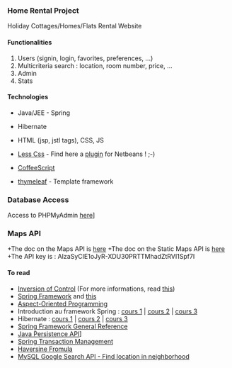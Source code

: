 ### Home Rental Project ###

Holiday Cottages/Homes/Flats Rental Website

#### Functionalities ####

1. Users (signin, login, favorites, preferences, ...)
2. Multicriteria search : location, room number, price, ...
3. Admin
4. Stats

#### Technologies ####

+ Java/JEE - Spring
+ Hibernate
+ HTML (jsp, jstl tags), CSS, JS

+ [Less Css][13] - Find here a [plugin][21] for Netbeans ! ;-)
+ [CoffeeScript][14]
+ [thymeleaf][15] - Template framework

### Database Access ###

Access to PHPMyAdmin [here][20]]

### Maps API ###

+The doc on the Maps API is [here][16]
+The doc on the Static Maps API is [here][17]
+The API key is : AIzaSyCIE1oJyR-XDU30PRTTMhadZtRVI1Spf7I

#### To read ####

+ [Inversion of Control][1] (For more informations, read [this][4])
+ [Spring Framework][2] and [this][6]
+ [Aspect-Oriented Programming][3]
+ Introduction au framework Spring : [cours 1][5] | [cours 2][7] | [cours 3][8]
+ Hibernate : [cours 1][9] | [cours 2][11] | [cours 3][12]
+ [Spring Framework General Reference][10]
+ [Java Persistence API][18]]
+ [Spring Transaction Management][19]
+ [Haversine Fromula](http://en.wikipedia.org/wiki/Haversine_formula)
+ [MySQL Google Search API - Find location in neighborhood](https://developers.google.com/maps/articles/phpsqlsearch_v3)

[1]: http://fr.wikipedia.org/wiki/Spring_framework
[2]: http://fr.wikipedia.org/wiki/Spring_framework
[3]: http://fr.wikipedia.org/wiki/Programmation_orient%C3%A9e_aspect
[4]: http://www.martinfowler.com/articles/injection.html
[5]: http://ego.developpez.com/spring/
[6]: http://w3blog.fr/2009/10/09/framework-spring/
[7]: http://yannart.developpez.com/java/spring/tutoriel/
[8]: http://w3blog.fr/2010/10/18/realisation-projet-spring/
[9]: http://w3blog.fr/2008/08/21/framework-hibernate/
[10]: http://www.tutorialspoint.com/spring/spring_overview.htm
[11]: http://www.dzone.com/tutorials/java/spring/spring-hibernate-integration-1.html
[12]: http://www.mkyong.com/spring/maven-spring-hibernate-mysql-example/
[13]: https://github.com/marceloverdijk/lesscss-maven-plugin
[14]: https://github.com/iron9light/coffeescript-maven-plugin
[15]: http://www.thymeleaf.org/documentation.html
[16]: https://developers.google.com/maps/documentation/javascript/?hl=fr
[17]: https://developers.google.com/maps/documentation/staticmaps/?hl=fr
[18]: http://en.wikibooks.org/w/index.php?title=Java_Persistence&stable=1
[19]: http://static.springsource.org/spring/docs/2.0.x/reference/transaction.html
[20]: https://phpmyadmin.alwaysdata.com/
[21]: http://plugins.netbeans.org/plugin/32782/lesscss-module
